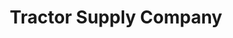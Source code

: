 ---
title: "Tractor Supply Company"
url: /denham-springs/tractor-supply-company/
shop: Dorfladen
---